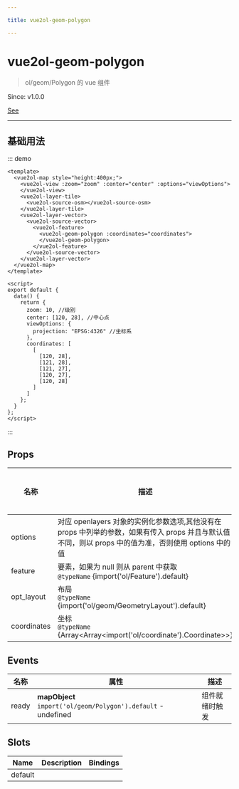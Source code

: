 ```yaml
---

title: vue2ol-geom-polygon

---
```


# vue2ol-geom-polygon

> ol/geom/Polygon 的 vue 组件

Since: v1.0.0

[See](https://openlayers.org/en/latest/apidoc/module-ol_geom_Polygon-Polygon.html)

---

## 基础用法

::: demo

```vue
<template>
  <vue2ol-map style="height:400px;">
    <vue2ol-view :zoom="zoom" :center="center" :options="viewOptions">
    </vue2ol-view>
    <vue2ol-layer-tile>
      <vue2ol-source-osm></vue2ol-source-osm>
    </vue2ol-layer-tile>
    <vue2ol-layer-vector>
      <vue2ol-source-vector>
        <vue2ol-feature>
          <vue2ol-geom-polygon :coordinates="coordinates">
          </vue2ol-geom-polygon>
        </vue2ol-feature>
      </vue2ol-source-vector>
    </vue2ol-layer-vector>
  </vue2ol-map>
</template>

<script>
export default {
  data() {
    return {
      zoom: 10, //级别
      center: [120, 28], //中心点
      viewOptions: {
        projection: "EPSG:4326" //坐标系
      },
      coordinates: [
        [
          [120, 28],
          [121, 28],
          [121, 27],
          [120, 27],
          [120, 28]
        ]
      ]
    };
  }
};
</script>
```

:::

## Props

| 名称        | 描述                                                                                                                                                  | 类型   | 取值范围 | 默认值 |
| ----------- | ----------------------------------------------------------------------------------------------------------------------------------------------------- | ------ | -------- | ------ |
| options     | 对应 openlayers 对象的实例化参数选项,其他没有在 props 中列举的参数，如果有传入 props 并且与默认值不同，则以 props 中的值为准，否则使用 options 中的值 | object | -        |        |
| feature     | 要素，如果为 null 则从 parent 中获取<br/>`@typeName` {import('ol/Feature').default}                                                                   | object | -        |        |
| opt_layout  | 布局<br/>`@typeName` {import('ol/geom/GeometryLayout').default}                                                                                       | object | -        |        |
| coordinates | 坐标<br/>`@typeName` {Array<Array<import('ol/coordinate').Coordinate>>}                                                                               | array  | -        |        |

## Events

| 名称  | 属性                                                          | 描述           |
| ----- | ------------------------------------------------------------- | -------------- |
| ready | **mapObject** `import('ol/geom/Polygon').default` - undefined | 组件就绪时触发 |

## Slots

| Name    | Description | Bindings |
| ------- | ----------- | -------- |
| default |             |          |
